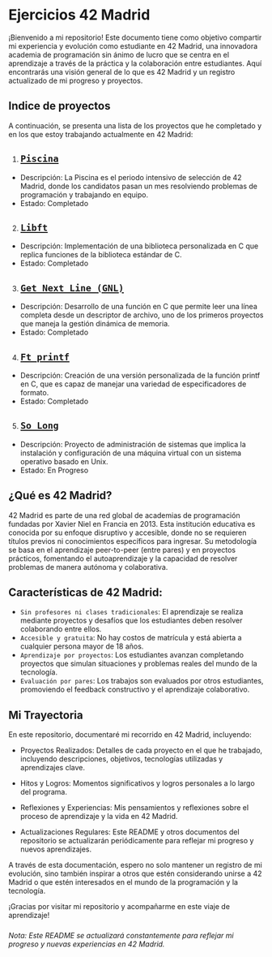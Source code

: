 
# Ejercicios 42 Madrid 

¡Bienvenido a mi repositorio! Este documento tiene como objetivo compartir mi experiencia y evolución como estudiante en 42 Madrid, una innovadora academia de programación sin ánimo de lucro que se centra en el aprendizaje a través de la práctica y la colaboración entre estudiantes. Aquí encontrarás una visión general de lo que es 42 Madrid y un registro actualizado de mi progreso y proyectos.


## Indice de proyectos

A continuación, se presenta una lista de los proyectos que he completado y en los que estoy trabajando actualmente en 42 Madrid:

1. ## [`Piscina`](https://github.com/KevsCha/42mad/tree/main/Piscina)

- Descripción: La Piscina es el periodo intensivo de selección de 42 Madrid, donde los candidatos pasan un mes resolviendo problemas de programación y trabajando en equipo.
- Estado: Completado

2. ## [`Libft`](https://github.com/KevsCha/Libft.h)

- Descripción: Implementación de una biblioteca personalizada en C que replica funciones de la biblioteca estándar de C.
- Estado: Completado

3. ## [`Get Next Line (GNL)`](https://github.com/KevsCha/Get_Next_Line) 

- Descripción: Desarrollo de una función en C que permite leer una línea completa desde un descriptor de archivo, uno de los primeros proyectos que maneja la gestión dinámica de memoria.
- Estado: Completado

4. ## [`Ft_printf`](https://github.com/KevsCha/Printf_42) 

- Descripción: Creación de una versión personalizada de la función printf en C, que es capaz de manejar una variedad de especificadores de formato.
- Estado: Completado
5. ## [`So_Long`](https://github.com/KevsCha/so_long) 

- Descripción: Proyecto de administración de sistemas que implica la instalación y configuración de una máquina virtual con un sistema operativo basado en Unix.
- Estado: En Progreso


## ¿Qué es 42 Madrid?
42 Madrid es parte de una red global de academias de programación fundadas por Xavier Niel en Francia en 2013. Esta institución educativa es conocida por su enfoque disruptivo y accesible, donde no se requieren títulos previos ni conocimientos específicos para ingresar. Su metodología se basa en el aprendizaje peer-to-peer (entre pares) y en proyectos prácticos, fomentando el autoaprendizaje y la capacidad de resolver problemas de manera autónoma y colaborativa.

## Características de 42 Madrid:
- `Sin profesores ni clases tradicionales`: El aprendizaje se realiza mediante proyectos y desafíos que los estudiantes deben resolver colaborando entre ellos.
- `Accesible y gratuita`: No hay costos de matrícula y está abierta a cualquier persona mayor de 18 años.
- `Aprendizaje por proyectos`: Los estudiantes avanzan completando proyectos que simulan situaciones y problemas reales del mundo de la tecnología.
- `Evaluación por pares`: Los trabajos son evaluados por otros estudiantes, promoviendo el feedback constructivo y el aprendizaje colaborativo.

## Mi Trayectoria
En este repositorio, documentaré mi recorrido en 42 Madrid, incluyendo:

- Proyectos Realizados: Detalles de cada proyecto en el que he trabajado, incluyendo descripciones, objetivos, tecnologías utilizadas y aprendizajes clave.

- Hitos y Logros: Momentos significativos y logros personales a lo largo del programa.
- Reflexiones y Experiencias: Mis pensamientos y reflexiones sobre el proceso de aprendizaje y la vida en 42 Madrid.

- Actualizaciones Regulares: Este README y otros documentos del repositorio se actualizarán periódicamente para reflejar mi progreso y nuevos aprendizajes.

A través de esta documentación, espero no solo mantener un registro de mi evolución, sino también inspirar a otros que estén considerando unirse a 42 Madrid o que estén interesados en el mundo de la programación y la tecnología.

¡Gracias por visitar mi repositorio y acompañarme en este viaje de aprendizaje!

###
*Nota: Este README se actualizará constantemente para reflejar mi progreso y nuevas experiencias en 42 Madrid.*